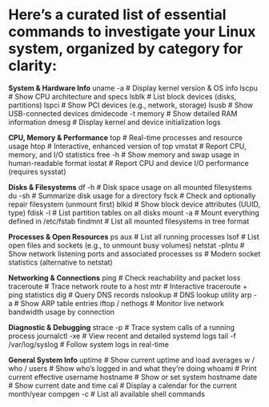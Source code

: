 # Here’s a curated list of essential commands to investigate your Linux system, organized by category for clarity:

**System & Hardware Info**
uname -a          # Display kernel version & OS info
lscpu             # Show CPU architecture and specs
lsblk             # List block devices (disks, partitions)
lspci             # Show PCI devices (e.g., network, storage)
lsusb             # Show USB-connected devices
dmidecode -t memory # Show detailed RAM information
dmesg             # Display kernel and device initialization logs

**CPU, Memory & Performance**
top               # Real-time processes and resource usage
htop              # Interactive, enhanced version of top
vmstat            # Report CPU, memory, and I/O statistics
free -h           # Show memory and swap usage in human-readable format
iostat            # Report CPU and device I/O performance (requires sysstat)

**Disks & Filesystems**
df -h             # Disk space usage on all mounted filesystems
du -sh <path>     # Summarize disk usage for a directory
fsck              # Check and optionally repair filesystem (unmount first)
blkid             # Show block device attributes (UUID, type)
fdisk -l          # List partition tables on all disks
mount -a          # Mount everything defined in /etc/fstab
findmnt           # List all mounted filesystems in tree format

**Processes & Open Resources**
ps aux            # List all running processes
lsof              # List open files and sockets (e.g., to unmount busy volumes)
netstat -plntu    # Show network listening ports and associated processes
ss                # Modern socket statistics (alternative to netstat)

**Networking & Connections**
ping <host>       # Check reachability and packet loss
traceroute <host> # Trace network route to a host
mtr <host>        # Interactive traceroute + ping statistics
dig <domain>      # Query DNS records
nslookup <domain> # DNS lookup utility
arp -a            # Show ARP table entries
iftop / nethogs   # Monitor live network bandwidth usage by connection

**Diagnostic & Debugging**
strace -p <pid>   # Trace system calls of a running process
journalctl -xe    # View recent and detailed systemd logs
tail -f /var/log/syslog # Follow system logs in real-time

**General System Info**
uptime            # Show current uptime and load averages
w / who / users   # Show who’s logged in and what they’re doing
whoami            # Print current effective username
hostname          # Show or set system hostname
date              # Show current date and time
cal               # Display a calendar for the current month/year
compgen -c        # List all available shell commands

